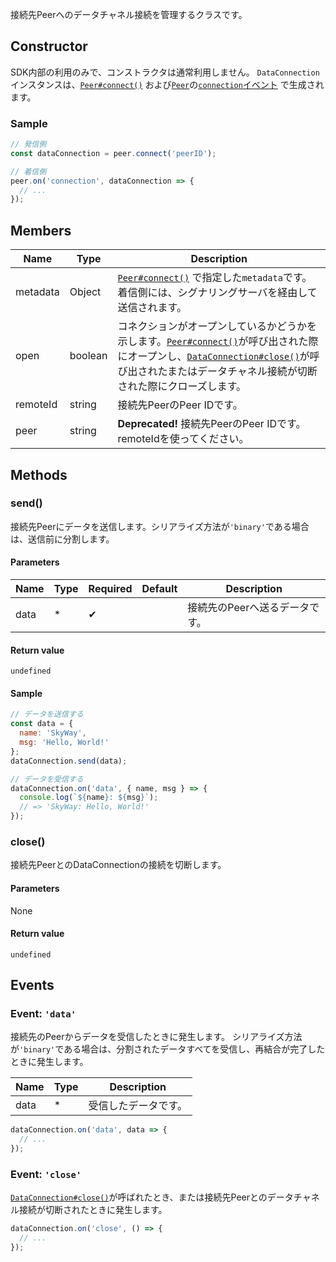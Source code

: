 接続先Peerへのデータチャネル接続を管理するクラスです。

## Constructor

SDK内部の利用のみで、コンストラクタは通常利用しません。
`DataConnection`インスタンスは、[`Peer#connect()`](../peer/#connect) および[`Peer`](../peer/)の[`connection`イベント](../peer/#connection) で生成されます。

### Sample

```js
// 発信側
const dataConnection = peer.connect('peerID');

// 着信側
peer.on('connection', dataConnection => {
  // ...
});
```

## Members

| Name     | Type    | Description                                                                                                                                                                                                                   |
|----------|---------|-------------------------------------------------------------------------------------------------------------------------------------------------------------------------------------------------------------------------------|
| metadata | Object  | [`Peer#connect()`](../peer/#connect) で指定した`metadata`です。着信側には、シグナリングサーバを経由して送信されます。                                                                                                         |
| open     | boolean | コネクションがオープンしているかどうかを示します。[`Peer#connect()`](#../peer/#connect)が呼び出された際にオープンし、[`DataConnection#close()`](#close)が呼び出されたまたはデータチャネル接続が切断された際にクローズします。 |
| remoteId | string  | 接続先PeerのPeer IDです。                                                                                                                                                                                                     |
| peer     | string  | **Deprecated!** 接続先PeerのPeer IDです。remoteIdを使ってください。                                                                                                                                                           |

## Methods

### send()

接続先Peerにデータを送信します。シリアライズ方法が`'binary'`である場合は、送信前に分割します。

#### Parameters

| Name | Type | Required | Default | Description                    |
|------|------|----------|---------|--------------------------------|
| data | *    | ✔        |         | 接続先のPeerへ送るデータです。 |

#### Return value 

`undefined`

#### Sample

```js
// データを送信する
const data = {
  name: 'SkyWay',
  msg: 'Hello, World!'
};
dataConnection.send(data);

// データを受信する
dataConnection.on('data', { name, msg } => {
  console.log(`${name}: ${msg}`);
  // => 'SkyWay: Hello, World!'
});
```

### close()

接続先PeerとのDataConnectionの接続を切断します。

#### Parameters
None

#### Return value
`undefined`


## Events

### Event: `'data'`

接続先のPeerからデータを受信したときに発生します。
シリアライズ方法が`'binary'`である場合は、分割されたデータすべてを受信し、再結合が完了したときに発生します。

| Name | Type | Description          |
|------|------|----------------------|
| data | *    | 受信したデータです。 |

```js
dataConnection.on('data', data => {
  // ...
});
```

### Event: `'close'`

[`DataConnection#close()`](#close)が呼ばれたとき、または接続先Peerとのデータチャネル接続が切断されたときに発生します。

```js
dataConnection.on('close', () => {
  // ...
});
```
